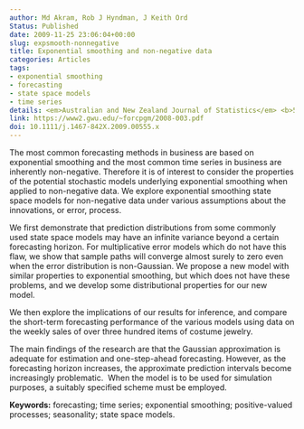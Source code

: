 ```yaml
---
author: Md Akram, Rob J Hyndman, J Keith Ord
Status: Published
date: 2009-11-25 23:06:04+00:00
slug: expsmooth-nonnegative
title: Exponential smoothing and non-negative data
categories: Articles
tags:
- exponential smoothing
- forecasting
- state space models
- time series
details: <em>Australian and New Zealand Journal of Statistics</em> <b>51</b>(4), 415-432
link: https://www2.gwu.edu/~forcpgm/2008-003.pdf
doi: 10.1111/j.1467-842X.2009.00555.x
---
```


The most common forecasting methods in business are based on exponential smoothing and the most common time series in business are inherently non-negative. Therefore it is of interest to consider the properties of the potential stochastic models underlying exponential smoothing when applied to non-negative data. We explore exponential smoothing state space models for non-negative data under various assumptions about the innovations, or error, process.

We first demonstrate that prediction distributions from some commonly used state space models may have an infinite variance beyond a certain forecasting horizon. For multiplicative error models which do not have this flaw, we show that sample paths will converge almost surely to zero even when the error distribution is non-Gaussian. We propose a new model with similar properties to exponential smoothing, but which does not have these problems, and we develop some distributional properties for our new model.

We then explore the implications of our results for inference, and compare the short-term forecasting performance of the various models using data on the weekly sales of over three hundred items of costume jewelry.

The main findings of the research are that the Gaussian approximation is adequate for estimation and one-step-ahead forecasting. However, as the forecasting horizon increases, the approximate prediction intervals become increasingly problematic.  When the model is to be used for simulation purposes, a suitably specified scheme must be employed.

**Keywords:** forecasting; time series; exponential smoothing; positive-valued processes; seasonality; state space models.
